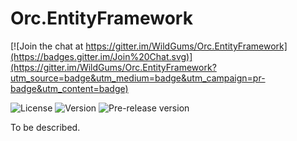 # Orc.EntityFramework

[![Join the chat at https://gitter.im/WildGums/Orc.EntityFramework](https://badges.gitter.im/Join%20Chat.svg)](https://gitter.im/WildGums/Orc.EntityFramework?utm_source=badge&utm_medium=badge&utm_campaign=pr-badge&utm_content=badge)

![License](https://img.shields.io/github/license/WildGums/Orc.EntityFramework.svg)
![Version](https://img.shields.io/nuget/v/[NUGET.PACKAGENAME].svg)
![Pre-release version](https://img.shields.io/nuget/vpre/Orc.EntityFramework.svg)

To be described.
